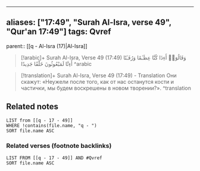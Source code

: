 
---
aliases: ["17:49", "Surah Al-Isra, verse 49", "Qur'an 17:49"]
tags: Qvref
---

parent:: [[q - Al-Isra (17)|Al-Isra]]

> [!arabic]+ Surah Al-Isra, Verse 49 (17:49)
> <span class="quran-arabic">وَقَالُوٓا۟ أَءِذَا كُنَّا عِظَـٰمًا وَرُفَـٰتًا أَءِنَّا لَمَبْعُوثُونَ خَلْقًا جَدِيدًا</span>
^arabic

> [!translation]+ Surah Al-Isra, Verse 49 (17:49) - Translation
> Они скажут: «Неужели после того, как от нас останутся кости и частички, мы будем воскрешены в новом творении?».
^translation



## Related notes
```dataview
LIST from [[q - 17 - 49]]
WHERE !contains(file.name, "q - ")
SORT file.name ASC
```

### Related verses (footnote backlinks)
```dataview
LIST FROM [[q - 17 - 49]] AND #Qvref
SORT file.name ASC
```

